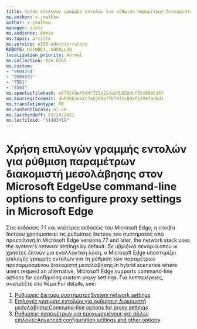 ```yaml
---
title: Χρήση επιλογών γραμμής εντολών για ρύθμιση παραμέτρων διακομιστή μεσολάβησης στον Microsoft Edge
ms.author: v-jmathew
author: v-jmathew
manager: scotv
ms.audience: Admin
ms.topic: article
ms.service: o365-administration
ROBOTS: NOINDEX, NOFOLLOW
localization_priority: Normal
ms.collection: Adm_O365
ms.custom:
- "9004254"
- "9004632"
- "7561"
- "8363"
ms.openlocfilehash: e8702c6ef6d4f723e314ad5b82ddcf554988b36f
ms.sourcegitcommit: db908b3da2c7a6508a77bf4f2c80afb294fadbd1
ms.translationtype: MT
ms.contentlocale: el-GR
ms.lasthandoff: 03/29/2021
ms.locfileid: "51403419"
---
```

# <a name="use-command-line-options-to-configure-proxy-settings-in-microsoft-edge"></a><span data-ttu-id="4f8cd-102">Χρήση επιλογών γραμμής εντολών για ρύθμιση παραμέτρων διακομιστή μεσολάβησης στον Microsoft Edge</span><span class="sxs-lookup"><span data-stu-id="4f8cd-102">Use command-line options to configure proxy settings in Microsoft Edge</span></span>

<span data-ttu-id="4f8cd-103">Στις εκδόσεις 77 και νεότερες εκδόσεις του Microsoft Edge, η στοίβα δικτύου χρησιμοποιεί τις ρυθμίσεις δικτύου του συστήματος από προεπιλογή.</span><span class="sxs-lookup"><span data-stu-id="4f8cd-103">In Microsoft Edge versions 77 and later, the network stack uses the system's network settings by default.</span></span> <span data-ttu-id="4f8cd-104">Σε υβριδικά σενάρια όπου οι χρήστες ζητούν μια εναλλακτική λύση, ο Microsoft Edge υποστηρίζει επιλογές γραμμής εντολών για τη ρύθμιση των παραμέτρων προσαρμοσμένου διακομιστή μεσολάβησης.</span><span class="sxs-lookup"><span data-stu-id="4f8cd-104">In hybrid scenarios where users request an alternative, Microsoft Edge supports command-line options for configuring custom proxy settings.</span></span> <span data-ttu-id="4f8cd-105">Για λεπτομέρειες, ανατρέξτε στο θέμα:</span><span class="sxs-lookup"><span data-stu-id="4f8cd-105">For details, see:</span></span>

1. [<span data-ttu-id="4f8cd-106">Ρυθμίσεις δικτύου συστήματος</span><span class="sxs-lookup"><span data-stu-id="4f8cd-106">System network settings</span></span>](https://go.microsoft.com/fwlink/?linkid=2133962)
2. [<span data-ttu-id="4f8cd-107">Επιλογές γραμμής εντολών για ρυθμίσεις διακομιστή μεσολάβησης</span><span class="sxs-lookup"><span data-stu-id="4f8cd-107">Command-line options for proxy settings</span></span>](https://go.microsoft.com/fwlink/?linkid=2134292)
3. [<span data-ttu-id="4f8cd-108">Ρυθμίσεις παραμέτρων για προχωρημένους και άλλες επιλογές</span><span class="sxs-lookup"><span data-stu-id="4f8cd-108">Advanced configuration settings and other options</span></span>](https://go.microsoft.com/fwlink/?linkid=2134293)
